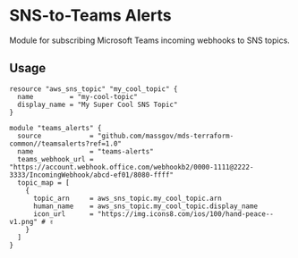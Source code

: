 SNS-to-Teams Alerts
===================

Module for subscribing Microsoft Teams incoming webhooks to SNS topics.

## Usage

```hcl
resource "aws_sns_topic" "my_cool_topic" {
  name         = "my-cool-topic"
  display_name = "My Super Cool SNS Topic"
}

module "teams_alerts" {
  source            = "github.com/massgov/mds-terraform-common//teamsalerts?ref=1.0"
  name              = "teams-alerts"
  teams_webhook_url = "https://account.webhook.office.com/webhookb2/0000-1111@2222-3333/IncomingWebhook/abcd-ef01/8080-ffff"
  topic_map = [
    {
      topic_arn     = aws_sns_topic.my_cool_topic.arn
      human_name    = aws_sns_topic.my_cool_topic.display_name 
      icon_url      = "https://img.icons8.com/ios/100/hand-peace--v1.png" # ✌️
    }
  ]
}
```